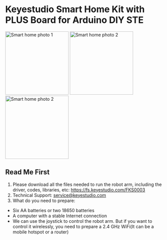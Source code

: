 # Keyestudio Smart Home Kit with PLUS Board for Arduino DIY STE

<img src="images/1754559922386.jpg"  height="200" alt="Smart home photo 1">
<img src="images/1754559922393.jpg"  height="200" alt="Smart home photo 2">
<img src="images/1754559922397.jpg"  height="200" alt="Smart home photo 2">

## Read Me First

1. Please download all the files needed to run the robot arm, including the driver,
   codes, libraries, etc: https://fs.keyestudio.com/FKS0003
2. Technical Support: service@keyestudio.com
3. What do you need to prepare:

* Six AA batteries or two 18650 batteries
* A computer with a stable Internet connection
* We can use the joystick to control the robot arm. But if you want to
  control it wirelessly, you need to prepare a 2.4 GHz WiFi(It can be a
  mobile hotspot or a router)
